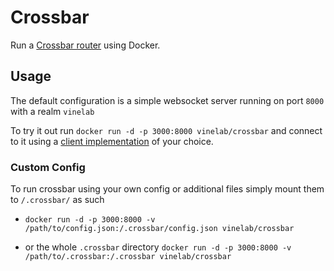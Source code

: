 # Crossbar
Run a [Crossbar router](http://crossbar.io) using Docker.

## Usage
The default configuration is a simple websocket server running on port `8000` with a realm `vinelab`

To try it out run `docker run -d -p 3000:8000 vinelab/crossbar` and connect to it using a [client implementation](http://wamp.ws/implementations) of your choice.

### Custom Config
To run crossbar using your own config or additional files simply mount them to `/.crossbar/` as such

* `docker run -d -p 3000:8000 -v /path/to/config.json:/.crossbar/config.json vinelab/crossbar`

* or the whole `.crossbar` directory `docker run -d -p 3000:8000 -v /path/to/.crossbar:/.crossbar vinelab/crossbar`
